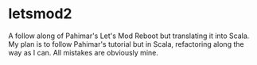 letsmod2
========

A follow along of Pahimar's Let's Mod Reboot but translating it into Scala. My plan is to follow Pahimar's tutorial but in Scala, refactoring along the way as I can. All mistakes are obviously mine.
